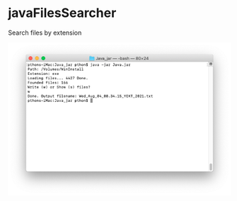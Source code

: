 # javaFilesSearcher
Search files by extension

![Screenshot](/screenshots/screen.png?raw=true "Screenshot")
